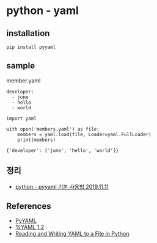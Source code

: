 # python - yaml

## installation
```
pip install pyyaml
```

## sample
member.yaml
```
developer:
  - june
  - hello
  - world
```

```
import yaml

with open('members.yaml') as file:
    members = yaml.load(file, Loader=yaml.FullLoader)
    print(members)
```

```
{'developer': ['june', 'hello', 'world']}
```

## 정리
* [python - pyyaml 기본 사용법 2019.11.11](https://junho85.pe.kr/1451)

## References
* [PyYAML](https://pypi.org/project/PyYAML/)
* [%YAML 1.2](https://yaml.org/)
* [Reading and Writing YAML to a File in Python](https://stackabuse.com/reading-and-writing-yaml-to-a-file-in-python/)